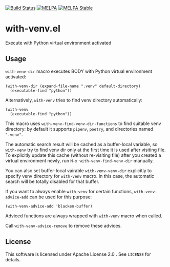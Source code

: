 [![Build Status](https://travis-ci.org/10sr/with-venv-el.svg?branch=master)](https://travis-ci.org/10sr/with-venv-el)
[![MELPA](https://melpa.org/packages/with-venv-badge.svg)](https://melpa.org/#/with-venv)
[![MELPA Stable](https://stable.melpa.org/packages/with-venv-badge.svg)](https://stable.melpa.org/#/with-venv)


with-venv.el
============

Execute with Python virtual environment activated


Usage
-----


`with-venv-dir` macro executes BODY with Python virtual environment activated:

``` emacs-lisp
(with-venv-dir (expand-file-name ".venv" default-directory)
  (executable-find "python"))
```


Alternatively, `with-venv` tries to find venv directory automatically:

``` emacs-lisp
(with-venv
  (executable-find "python"))
```


This macro uses `with-venv-find-venv-dir-functions` to find suitable venv
directory: by default it supports `pipenv`, `poetry`, and directories named
`".venv"`.

The automatic search result will be cached as a buffer-local variable, so
`with-venv` try to find venv dir only at the first time it is used after
visiting file.
To explicitly update this cache (without re-visiting file) after you created
a virtual environment newly, run `M-x with-venv-find-venv-dir` manually.

You can also set buffer-local vairable `with-venv-venv-dir` explicitly
to specify venv directory for `with-venv` macro.
In this case, the automatic search will be totally disabled for that buffer.


If you want to always enable `with-venv` for certain functions,
`with-venv-advice-add` can be used for this purpose:

``` emacs-lisp
(with-venv-advice-add 'blacken-buffer)
```

Adviced functions are always wrapped with `with-venv` macro when called.

Call `with-venv-advice-remove` to remove these advices.


License
-------

This software is licensed under Apache License 2.0 . See `LICENSE` for details.

